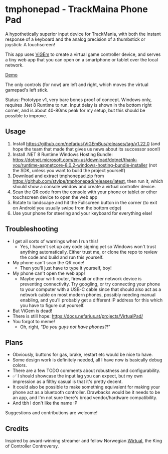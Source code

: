 # tmphonepad - TrackMaina Phone Pad

A hypothetically superior input device for TrackMania, with both the instant response of a keyboard and the analog precision of a thumbstick or joystick: A touchscreen!

This app uses [ViGEm](https://docs.nefarius.at/projects/ViGEm/) to create a virtual game controller device, and serves a tiny web app that you can open on a smartphone or tablet over the local network.

[Demo](https://github.com/stylpe/tmphonepad/assets/99851/15707cd8-eff5-4f4d-ab6d-e8e301970e49)

The only controls (for now) are left and right, which moves the virtual gamepad's left stick.

Status: Prototype v1, very bare bones proof of concept. Windows only, requires .Net 8 Runtime to run. Input delay is shown in the bottom right corner, and is about 40-80ms peak for my setup, but this should be possible to improve.

## Usage

1. Install https://github.com/nefarius/ViGEmBus/releases/tag/v1.22.0 (and hope the team that made that gives us news about its successor soon!)
2. Install .NET 8 Runtime Windows Hosting Bundle: https://dotnet.microsoft.com/en-us/download/dotnet/thank-you/runtime-aspnetcore-8.0.2-windows-hosting-bundle-installer (not the SDK, unless you want to build the project yourself)
2. Download and extract tmphonepad.zip from https://github.com/stylpe/tmphonepad/releases/latest, then run it, which should show a console window and create a virtual controller device.
3. Scan the QR code from the console with your phone or tablet or other touchscreen device to open the web app
4. Rotate to landscape and hit the Fullscreen button in the corner (to exit on Android you usually swipe from the bottom edge)
5. Use your phone for steering and your keyboard for everything else!

## Troubleshooting
- I get all sorts of warnings when I run this!
  - Yes, I haven't set up any code signing yet so Windows won't trust anything automatically. Either trust me, or clone the repo to review the code and build and run this yourself.
- My phone can't scan the QR code!
  - Then you'll just have to type it yourself, boy!
- My phone can't open the web app!
  - Maybe your wi-fi router, firewall or other network device is preventing connectivity. Try googling, or try connecting your phone to your computer with a USB-C cable since that should also act as a network cable on most modern phones, possibly needing manual enabling, and you'll probably get a different IP address for this which you have to figure out yourself.
 - But ViGem is dead!
  - There is still hope: https://docs.nefarius.at/projects/VirtualPad/
- You forgot to meme!
  - Oh, right, *"Do you guys not have phones?!"*

## Plans

- Obviously, buttons for gas, brake, restart etc would be nice to have.
- Some design work is definitely needed, all I have now is basically debug colors.
- There are a few TODO comments about robustness and configurability.
- ✅ I should showcase the input lag you can expect, but my own impression as a filthy casual is that it's pretty decent.
- It could also be possible to make something equivalent for making your phone act as a bluetooth controller. Drawbacks would be it needs to be an app, and I'm not sure there's broad vendor/hardware compatibility.
- And tbh I don't like the name :P

Suggestions and contributions are welcome!

## Credits

Inspired by award-winning streamer and fellow Norwegian [Wirtual](https://www.twitch.tv/wirtual), the King of Controller Controversy. 
